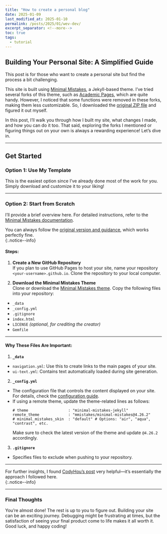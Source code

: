 ```yaml
---
title: "How to create a personal blog"
date: 2025-01-09
last_modified_at: 2025-01-10
permalink: /posts/2025/01/wev-dev/
excerpt_separator: <!--more-->
toc: true
tags:
  - tutorial
---
```


## Building Your Personal Site: A Simplified Guide  
This post is for those who want to create a personal site but find the process a bit challenging. <!--more-->

This site is built using [Minimal Mistakes](https://mmistakes.github.io/minimal-mistakes/), a Jekyll-based theme. I’ve tried several forks of this theme, such as [Academic Pages](https://academicpages.github.io), which are quite handy. However, I noticed that some functions were removed in these forks, making them less customizable. So, I downloaded the [original ZIP file](https://mmistakes.github.io/minimal-mistakes/docs/installation/) and figured it out myself.  

In this post, I’ll walk you through how I built my site, what changes I made, and how you can do it too. That said, exploring the forks I mentioned or figuring things out on your own is always a rewarding experience! Let’s dive in.  

---

## Get Started  

### Option 1: Use My Template  
This is the easiest option since I’ve already done most of the work for you. Simply download and customize it to your liking!  

---

### Option 2: Start from Scratch  
I’ll provide a brief overview here. For detailed instructions, refer to the [Minimal Mistakes documentation](https://mmistakes.github.io/minimal-mistakes/docs/quick-start-guide/).  

You can always follow the [original version and guidance](https://mmistakes.github.io/minimal-mistakes/docs/quick-start-guide/), which works perfectly fine.  
{:.notice--info}  

#### Steps:  
1. **Create a New GitHub Repository**  
  If you plan to use GitHub Pages to host your site, name your repository `<your-username>.github.io`. Clone the repository to your local computer.  

2. **Download the Minimal Mistakes Theme**  
  Clone or download the [Minimal Mistakes theme](https://mmistakes.github.io/minimal-mistakes/). Copy the following files into your repository:  
  - `_data`  
  - `_config.yml`  
  - `.gitignore`  
  - `index.html`  
  - `LICENSE` *(optional, for crediting the creator)*  
  - `Gemfile`  

---

#### Why These Files Are Important:  

1. **`_data`**  
  - `navigation.yml`: Use this to create links to the main pages of your site.  
  - `ui-text.yml`: Contains text automatically loaded during site generation.  

2. **`_config.yml`**  
  - The configuration file that controls the content displayed on your site. For details, check the [configuration guide](https://mmistakes.github.io/minimal-mistakes/docs/configuration/).  
  - If using a remote theme, update the theme-related lines as follows:  
    ```
    # theme                  : "minimal-mistakes-jekyll"
    remote_theme             : "mmistakes/minimal-mistakes@4.26.2"
    # minimal_mistakes_skin  : "default" # Options: "air", "aqua", "contrast", etc.
    ```  
    Make sure to check the latest version of the theme and update `@4.26.2` accordingly.  

3. **`.gitignore`**  
  - Specifies files to exclude when pushing to your repository. 
 
---

For further insights, I found [CodyHou’s post](https://www.codyhou.com/blog-portfolio-with-mm/) very helpful—it’s essentially the approach I followed here.  
{:.notice--info}  

---

### Final Thoughts  

You’re almost done! The rest is up to you to figure out. Building your site can be an exciting journey. Debugging might be frustrating at times, but the satisfaction of seeing your final product come to life makes it all worth it. Good luck, and happy coding!  